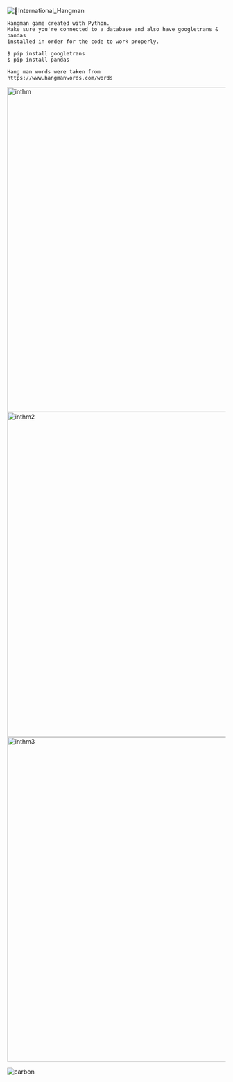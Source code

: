 ![👾International_Hangman](https://user-images.githubusercontent.com/35810850/169127749-878d8394-7082-4642-9529-0b1dc428cc25.png)
```
Hangman game created with Python.
Make sure you're connected to a database and also have googletrans & pandas 
installed in order for the code to work properly.
```

```
$ pip install googletrans
$ pip install pandas
```

```
Hang man words were taken from
https://www.hangmanwords.com/words
```



<img width="750" alt="inthm" src="https://user-images.githubusercontent.com/35810850/169142331-53761693-45ed-4981-b214-c50fc6dabb62.png">
<img width="750" alt="inthm2" src="https://user-images.githubusercontent.com/35810850/169142334-56415c1f-d2f9-4228-8d95-a16b74e14a8a.png">
<img width="750" alt="inthm3" src="https://user-images.githubusercontent.com/35810850/169142337-154dc502-3173-4883-95f5-807020c8db79.png">

![carbon](https://user-images.githubusercontent.com/35810850/169142582-8725e14e-3be6-4a17-96d2-40ea04c8ed77.png)
